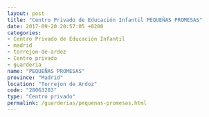 ```yaml
---
layout: post
title: "Centro Privado de Educación Infantil PEQUEÑAS PROMESAS"
date: 2017-09-20 20:57:05 +0200
categories:
- Centro Privado de Educación Infantil
- madrid
- torrejon-de-ardoz
- Centro privado
- guarderia
name: "PEQUEÑAS PROMESAS"
province: "Madrid"
location: "Torrejon de Ardoz"
code: "28063283"
type: "Centro privado"
permalink: /guarderias/pequenas-promesas.html
---
```

